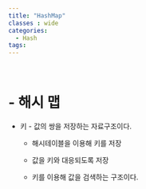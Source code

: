 ```yaml
---
title: "HashMap"
classes : wide
categories:
  - Hash
tags:
---
```


<br>
<h1>
- 해시 맵
</h1>

- 키 - 값의 쌍을 저장하는 자료구조이다.

  - 해시테이블을 이용해 키를 저장
  
  - 값을 키와 대응되도록 저장
  
  - 키를 이용해 값을 검색하는 구조이다.
  